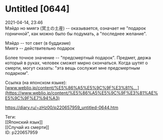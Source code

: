 Untitled [0644]
================

   
 2021-04-14, 23:46   
  Мэйдо но миягэ (冥土の土産) -- оказывается, означает не "подарок горничной", как можно было бы подумать, а "последнее желание".   
   
 Мэйдо -- тот свет (в буддизме)   
 Миягэ -- действительно подарок   
   
 Более точное значение -- "предсмертный подарок". Предмет, держа который в руках, человек сможет мирно скончаться. Когда шутят о смерти, могут сказать: "эта вещь сослужит мне предсмертным подарком".   
   
 Ссылка (на японском языке):  [www.weblio.jp/content/%E5%86%A5%E5%9C%9F%E3%81%...](https://www.weblio.jp/content/%E5%86%A5%E5%9C%9F%E3%81%AE%E5%9C%9F%E7%94%A3)    
    
 <https://diary.ru/~zHz00/p220657959_untitled-0644.htm>   
   
 Теги:   
 [[Японский язык]]   
 [[Случай из смерти]]   
 ID: p220657959